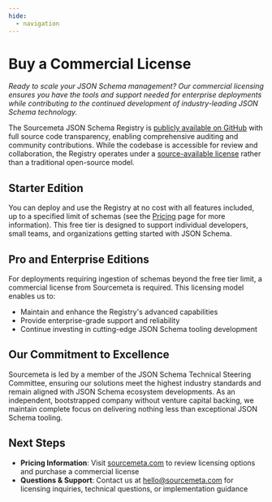 ```yaml
---
hide:
  - navigation
---
```


# Buy a Commercial License

*Ready to scale your JSON Schema management? Our commercial licensing ensures
you have the tools and support needed for enterprise deployments while
contributing to the continued development of industry-leading JSON Schema
technology.*

The Sourcemeta JSON Schema Registry is [publicly available on
GitHub](https://github.com/sourcemeta/registry) with full source code
transparency, enabling comprehensive auditing and community contributions.
While the codebase is accessible for review and collaboration, the Registry
operates under a [source-available
license](https://github.com/sourcemeta/registry/blob/main/LICENSE) rather than
a traditional open-source model.

## Starter Edition

You can deploy and use the Registry at no cost with all features included, up
to a specified limit of schemas (see the
[Pricing](https://www.sourcemeta.com/#pricing) page for more information). This
free tier is designed to support individual developers, small teams, and
organizations getting started with JSON Schema.

## Pro and Enterprise Editions

For deployments requiring ingestion of schemas beyond the free tier limit, a
commercial license from Sourcemeta is required. This licensing model enables us
to:

- Maintain and enhance the Registry's advanced capabilities
- Provide enterprise-grade support and reliability
- Continue investing in cutting-edge JSON Schema tooling development

## Our Commitment to Excellence

Sourcemeta is led by a member of the JSON Schema Technical Steering Committee,
ensuring our solutions meet the highest industry standards and remain aligned
with JSON Schema ecosystem developments. As an independent, bootstrapped
company without venture capital backing, we maintain complete focus on
delivering nothing less than exceptional JSON Schema tooling.

## Next Steps

- **Pricing Information**: Visit
  [sourcemeta.com](https://www.sourcemeta.com/#pricing) to review licensing
  options and purchase a commercial license
- **Questions & Support**: Contact us at
  [hello@sourcemeta.com](mailto:hello@sourcemeta.com) for licensing inquiries,
  technical questions, or implementation guidance

